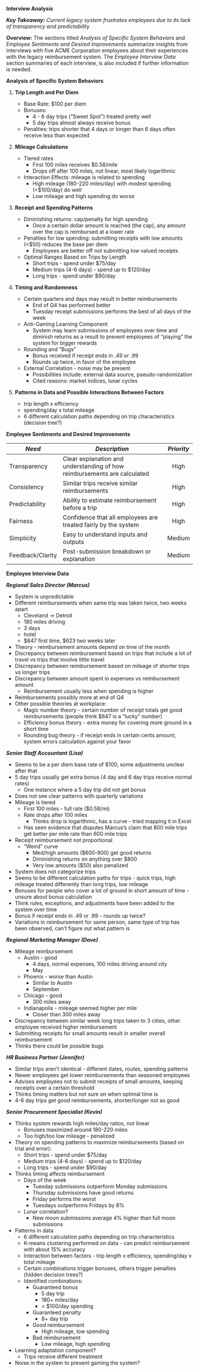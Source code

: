 **Interview Analysis**

***Key Takeaway:** Current legacy system frustrates employees due to its lack of transparency and predictability*

**Overview:** The sections titled *Analysis of Specific System Behaviors* and *Employee Sentiments and Desired Improvements* summarize insights from interviews with five ACME Corporation employees about their experiences with the legacy reimbursement system. The *Employee Interview Data* section summaries of each interview, is also included if further information is needed.

**Analysis of Specific System Behaviors**

1. **Trip Length and Per Diem**  
   * Base Rate: $100 per diem  
   * Bonuses:  
     * 4 \- 6 day trips (“Sweet Spot”) treated pretty well  
     * 5 day trips almost always receive bonus  
   * Penalties: trips shorter that 4 days or longer than 6 days often receive less than expected

2. **Mileage Calculations**  
   * Tiered rates  
     * First 100 miles receives $0.58/mile  
     * Drops off after 100 miles, not linear, most likely logarithmic  
   * Interaction Effects: mileage is related to spending  
     * High mileage (180-220 miles/day) with modest spending (\<$100/day) do well  
     * Low mileage and high spending do worse

3. **Receipt and Spending Patterns**  
   * Diminishing returns: cap/penalty for high spending  
     * Once a certain dollar amount is reached (the cap), any amount over the cap is reimbursed at a lower rate  
   * Penalties for low spending: submitting receipts with low amounts (\<$50) reduces the base per diem  
     * Employees are better off not submitting low valued receipts  
   * Optimal Ranges Based on Trips by Length  
     * Short trips \- spend under $75/day  
     * Medium trips (4-6 days) \- spend up to $120/day  
     * Long trips \- spend under $90/day

4. **Timing and Randomness**  
   * Certain quarters and days may result in better reimbursements  
     * End of Q4 has performed better  
     * Tuesday receipt submissions performs the best of all days of the week  
   * Anti-Gaming Learning Component  
     * System may learn submissions of employees over time and diminish returns as a result to prevent employees of “playing” the system for bigger rewards  
   * Rounding and “Bugs”  
     * Bonus received if receipt ends in .49 or .99   
     * Rounds up twice, in favor of the employee  
   * External Correlation \- noise may be present  
     * Possibilities include: external data source, pseudo-randomization  
     * Cited reasons: market indices, lunar cycles

5. **Patterns in Data and Possible Interactions Between Factors**  
   * trip length x efficiency  
   * spending/day x total mileage  
   * 6 different calculation paths depending on trip characteristics (decision tree?)

**Employee Sentiments and Desired Improvements**

| *Need* | *Description* | *Priority* |
| ----- | ----- | :---: |
| Transparency | Clear explanation and understanding of how reimbursements are calculated | High |
| Consistency | Similar trips receive similar reimbursements | High |
| Predictability | Ability to estimate reimbursement before a trip | High |
| Fairness | Confidence that all employees are treated fairly by the system | High |
| Simplicity | Easy to understand inputs and outputs | Medium |
| Feedback/Clarity | Post-submission breakdown or explanation | Medium |

**Employee Interview Data**

***Regional Sales Director (Marcus)***

* System is unpredictable  
* Different reimbursements when same trip was taken twice, two weeks apart  
  * Cleveland → Detroit  
  * 180 miles driving  
  * 3 days  
  * hotel  
  * $847 first time, $623 two weeks later  
* Theory \- reimbursement amounts depend on time of the month  
* Discrepancy between reimbursement based on trips that include a lot of travel vs trips that involve little travel  
* Discrepancy between reimbursement based on mileage of shorter trips vs longer trips  
* Discrepancy between amount spent in expenses vs reimbursement amount  
  * Reimbursement usually less when spending is higher  
* Reimbursements possibly more at end of Q4  
* Other possible theories at workplace:  
  * Magic number theory \- certain number of receipt totals get good reimbursements (people think $847 is a “lucky” number)  
  * Efficiency bonus theory \- extra money for covering more ground in a short time  
  * Rounding bug theory \- if receipt ends in certain cents amount, system errors calculation against your favor

***Senior Staff Accountant (Lisa)***

* Seems to be a per diem base rate of $100, some adjustments unclear after that  
* 5 day trips usually get extra bonus (4 day and 6 day trips receive normal rates)  
  * One instance where a 5 day trip did not get bonus  
* Does not see clear patterns with quarterly variations  
* Mileage is tiered  
  * First 100 miles \- full rate ($0.58/mi)  
  * Rate drops after 100 miles  
    * Thinks drop is logarithmic, has a curve \- tried mapping it in Excel  
  * Has seen evidence that disputes Marcus’s claim that 800 mile trips get better per mile rate than 600 mile trips  
* Receipt reimbursement not proportional  
  * “Weird” curve  
    * Med/high amounts ($600-800) get good returns  
    * Diminishing returns on anything over $800  
    * Very low amounts ($50) also penalized  
* System does not categorize trips  
* Seems to be different calculation paths for trips \- quick trips, high mileage treated differently than long trips, low mileage  
* Bonuses for people who cover a lot of ground in short amount of time \- unsure about bonus calculation  
* Think rules, exceptions, and adjustments have been added to the system over time  
* Bonus if receipt ends in .49 or .99 \- rounds up twice?  
* Variations in reimbursement for same person, same type of trip has been observed, can’t figure out what pattern is

***Regional Marketing Manager (Dave)***

* Mileage reimbursement  
  * Austin \- good   
    * 4 days, normal expenses, 100 miles driving around city  
    * May  
  * Phoenix \- worse than Austin  
    * Similar to Austin  
    * September  
  * Chicago \- good  
    * 300 miles away  
  * Indianapolis \- mileage seemed higher per mile  
    * Closer than 300 miles away  
* Discrepancy between similar week long trips taken to 3 cities, other employee received higher reimbursement  
* Submitting receipts for small amounts result in smaller overall reimbursement  
* Thinks there could be possible bugs

***HR Business Partner (Jennifer)***

* Similar trips aren’t identical \- different dates, routes, spending patterns  
* Newer employees get lower reimbursements than seasoned employees  
* Advises employees not to submit receipts of small amounts, keeping receipts over a certain threshold  
* Thinks timing matters but not sure on when optimal time is  
* 4-6 day trips get good reimbursements, shorter/longer not as good

***Senior Procurement Specialist (Kevin)***

* Thinks system rewards high miles/day ratios, not linear  
  * Bonuses maximized around 180-220 miles  
  * Too high/too low mileage \- penalized  
* Theory on spending patterns to maximize reimbursements (based on trial and error):  
  * Short trips \- spend under $75/day  
  * Medium trips (4-6 days) \- spend up to $120/day  
  * Long trips \- spend under $90/day  
* Thinks timing affects reimbursement  
  * Days of the week  
    * Tuesday submissions outperform Monday submissions  
    * Thursday submissions have good returns  
    * Friday performs the worst  
    * Tuesdays outperforms Fridays by 8%  
  * Lunar correlation?  
    * New moon submissions average 4% higher than full moon submissions  
* Patterns in data  
  * 6 different calculation paths depending on trip characteristics  
  * K-means clustering performed on data \- can predict reimbursement with about 15% accuracy  
  * Interaction between factors \- trip length x efficiency, spending/day x total mileage  
  * Certain combinations trigger bonuses, others trigger penalties (hidden decision trees?)  
  * Identified combinations:  
    * Guaranteed bonus  
      * 5 day trip  
      * 180+ miles/day  
      * \< $100/day spending  
    * Guaranteed penalty  
      * 8+ day trip  
    * Good reimbursement  
      * High mileage, low spending  
    * Bad reimbursement  
      * Low mileage, high spending  
* Learning adaptation component?  
  * Trips receive different treatment  
* Noise in the system to prevent gaming the system?